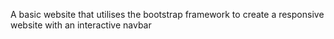 A basic website that utilises the bootstrap framework to create a responsive website with an interactive navbar
